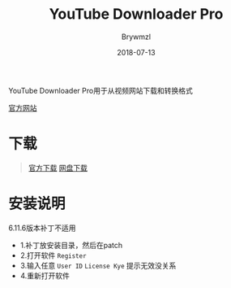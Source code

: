 ﻿---
layout:     post
title:      YouTube Downloader Pro
date:       2018-07-13
author:     Brywmzl
tags: 
categories: [下载工具]
---
YouTube Downloader Pro用于从视频网站下载和转换格式

<!--more-->

[官方网站](http://www.youtubedownloaderpro.com/)  

# 下载
> [官方下载](http://www.jerrysoftware.com/)
> [网盘下载](https://pan.baidu.com/s/1_hy9Dk9FTAcY_xPXzjVCug)  

# 安装说明
6.11.6版本补丁不适用
* 1.补丁放安装目录，然后在patch
* 2.打开软件 `Register`
* 3.输入任意 `User ID` `License Kye` 提示无效没关系
* 4.重新打开软件

